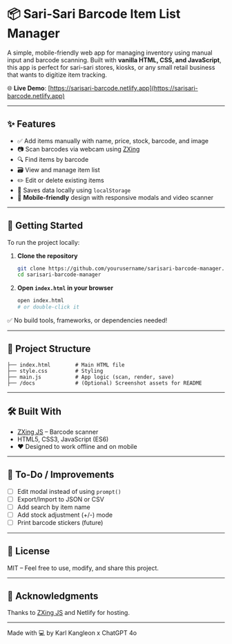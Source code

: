 # 📦 Sari-Sari Barcode Item List Manager

A simple, mobile-friendly web app for managing inventory using manual input and barcode scanning. Built with **vanilla HTML, CSS, and JavaScript**, this app is perfect for sari-sari stores, kiosks, or any small retail business that wants to digitize item tracking.

🌐 **Live Demo**: [https://sarisari-barcode.netlify.app](https://sarisari-barcode.netlify.app)

---

## ✨ Features

- ✅ Add items manually with name, price, stock, barcode, and image
- 📷 Scan barcodes via webcam using [ZXing](https://github.com/zxing-js/library)
- 🔍 Find items by barcode
- 🗃️ View and manage item list
- ✏️ Edit or delete existing items
- 💾 Saves data locally using `localStorage`
- 📱 **Mobile-friendly** design with responsive modals and video scanner

---

## 🚀 Getting Started

To run the project locally:

1. **Clone the repository**
   ```bash
   git clone https://github.com/yourusername/sarisari-barcode-manager.git
   cd sarisari-barcode-manager
   ```

2. **Open `index.html` in your browser**
   ```bash
   open index.html
   # or double-click it
   ```

✅ No build tools, frameworks, or dependencies needed!

---

## 📁 Project Structure

```
├── index.html        # Main HTML file
├── style.css         # Styling
├── main.js           # App logic (scan, render, save)
├── /docs             # (Optional) Screenshot assets for README
```

---

## 🛠 Built With

- [ZXing JS](https://github.com/zxing-js/library) – Barcode scanner
- HTML5, CSS3, JavaScript (ES6)
- ❤️ Designed to work offline and on mobile

---

## 📲 To-Do / Improvements

- [ ] Edit modal instead of using `prompt()`
- [ ] Export/Import to JSON or CSV
- [ ] Add search by item name
- [ ] Add stock adjustment (+/-) mode
- [ ] Print barcode stickers (future)

---

## 📄 License

MIT – Feel free to use, modify, and share this project.

---

## 🙌 Acknowledgments

Thanks to [ZXing JS](https://github.com/zxing-js/library) and Netlify for hosting.

---

Made with 💻 by Karl Kangleon x ChatGPT 4o
